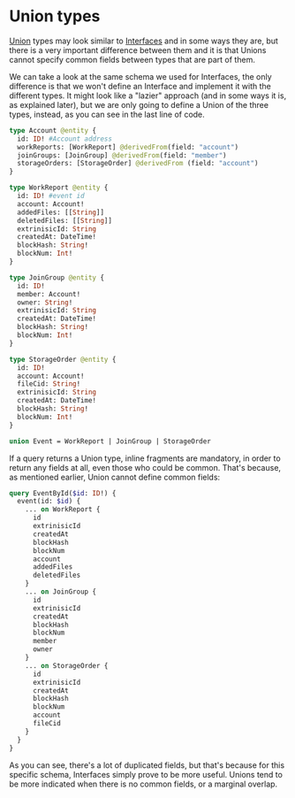 # Union types

[Union](https://graphql.org/learn/schema/#union-types) types may look similar to [Interfaces](interfaces.md) and in some ways they are, but there is a very important difference between them and it is that Unions cannot specify common fields between types that are part of them.

We can take a look at the same schema we used for Interfaces, the only difference is that we won't  define an Interface and implement it with the different types. It might look like a "lazier" approach (and in some ways it is, as explained later), but we are only going to define a Union of the three types, instead, as you can see in the last line of code.

```graphql
type Account @entity {
  id: ID! #Account address
  workReports: [WorkReport] @derivedFrom(field: "account")
  joinGroups: [JoinGroup] @derivedFrom(field: "member")
  storageOrders: [StorageOrder] @derivedFrom (field: "account")
}

type WorkReport @entity {
  id: ID! #event id
  account: Account!
  addedFiles: [[String]]
  deletedFiles: [[String]]
  extrinisicId: String
  createdAt: DateTime!
  blockHash: String!
  blockNum: Int!
}

type JoinGroup @entity {
  id: ID!
  member: Account!
  owner: String!
  extrinisicId: String
  createdAt: DateTime!
  blockHash: String!
  blockNum: Int!
}

type StorageOrder @entity {
  id: ID!
  account: Account!
  fileCid: String!
  extrinisicId: String
  createdAt: DateTime!
  blockHash: String!
  blockNum: Int!
}

union Event = WorkReport | JoinGroup | StorageOrder

```

If a query returns a Union type, inline fragments are mandatory, in order to return any fields at all, even those who could be common. That's because, as mentioned earlier, Union cannot define common fields:

```graphql
query EventById($id: ID!) {
  event(id: $id) {
    ... on WorkReport {
      id
      extrinisicId
      createdAt
      blockHash
      blockNum
      account
      addedFiles
      deletedFiles
    }
    ... on JoinGroup {
      id
      extrinisicId
      createdAt
      blockHash
      blockNum
      member
      owner
    }
    ... on StorageOrder {
      id
      extrinisicId
      createdAt
      blockHash
      blockNum
      account
      fileCid
    }
  }
}

```

As you can see, there's a lot of duplicated fields, but that's because for this specific schema, Interfaces simply prove to be more useful. Unions tend to be more indicated when there is no common fields, or a marginal overlap.
